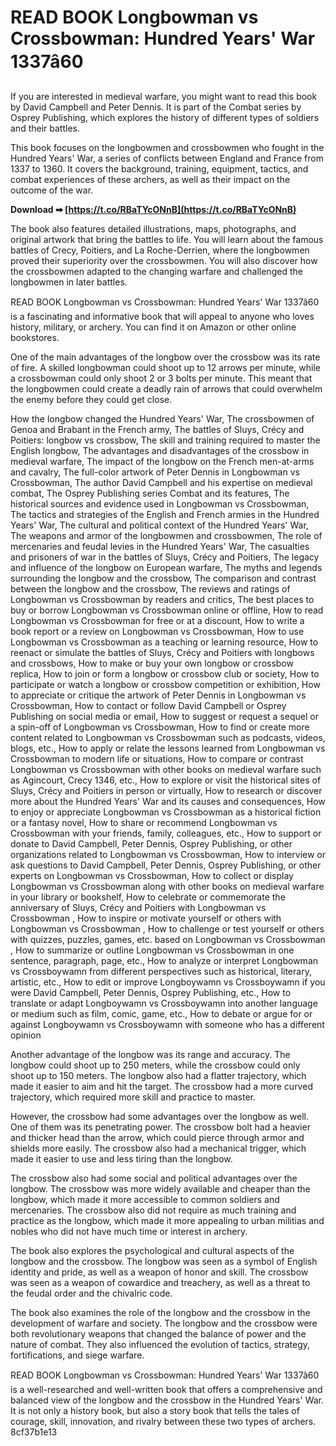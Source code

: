 # READ BOOK Longbowman vs Crossbowman: Hundred Years' War 1337â60
 
If you are interested in medieval warfare, you might want to read this book by David Campbell and Peter Dennis. It is part of the Combat series by Osprey Publishing, which explores the history of different types of soldiers and their battles.
 
This book focuses on the longbowmen and crossbowmen who fought in the Hundred Years' War, a series of conflicts between England and France from 1337 to 1360. It covers the background, training, equipment, tactics, and combat experiences of these archers, as well as their impact on the outcome of the war.
 
**Download ➡ [https://t.co/RBaTYcONnB](https://t.co/RBaTYcONnB)**


 
The book also features detailed illustrations, maps, photographs, and original artwork that bring the battles to life. You will learn about the famous battles of Crecy, Poitiers, and La Roche-Derrien, where the longbowmen proved their superiority over the crossbowmen. You will also discover how the crossbowmen adapted to the changing warfare and challenged the longbowmen in later battles.
 
READ BOOK Longbowman vs Crossbowman: Hundred Years' War 1337â60 is a fascinating and informative book that will appeal to anyone who loves history, military, or archery. You can find it on Amazon or other online bookstores.
  
One of the main advantages of the longbow over the crossbow was its rate of fire. A skilled longbowman could shoot up to 12 arrows per minute, while a crossbowman could only shoot 2 or 3 bolts per minute. This meant that the longbowmen could create a deadly rain of arrows that could overwhelm the enemy before they could get close.
 
How the longbow changed the Hundred Years' War,  The crossbowmen of Genoa and Brabant in the French army,  The battles of Sluys, Crécy and Poitiers: longbow vs crossbow,  The skill and training required to master the English longbow,  The advantages and disadvantages of the crossbow in medieval warfare,  The impact of the longbow on the French men-at-arms and cavalry,  The full-color artwork of Peter Dennis in Longbowman vs Crossbowman,  The author David Campbell and his expertise on medieval combat,  The Osprey Publishing series Combat and its features,  The historical sources and evidence used in Longbowman vs Crossbowman,  The tactics and strategies of the English and French armies in the Hundred Years' War,  The cultural and political context of the Hundred Years' War,  The weapons and armor of the longbowmen and crossbowmen,  The role of mercenaries and feudal levies in the Hundred Years' War,  The casualties and prisoners of war in the battles of Sluys, Crécy and Poitiers,  The legacy and influence of the longbow on European warfare,  The myths and legends surrounding the longbow and the crossbow,  The comparison and contrast between the longbow and the crossbow,  The reviews and ratings of Longbowman vs Crossbowman by readers and critics,  The best places to buy or borrow Longbowman vs Crossbowman online or offline,  How to read Longbowman vs Crossbowman for free or at a discount,  How to write a book report or a review on Longbowman vs Crossbowman,  How to use Longbowman vs Crossbowman as a teaching or learning resource,  How to reenact or simulate the battles of Sluys, Crécy and Poitiers with longbows and crossbows,  How to make or buy your own longbow or crossbow replica,  How to join or form a longbow or crossbow club or society,  How to participate or watch a longbow or crossbow competition or exhibition,  How to appreciate or critique the artwork of Peter Dennis in Longbowman vs Crossbowman,  How to contact or follow David Campbell or Osprey Publishing on social media or email,  How to suggest or request a sequel or a spin-off of Longbowman vs Crossbowman,  How to find or create more content related to Longbowman vs Crossbowman such as podcasts, videos, blogs, etc.,  How to apply or relate the lessons learned from Longbowman vs Crossbowman to modern life or situations,  How to compare or contrast Longbowman vs Crossbowman with other books on medieval warfare such as Agincourt, Crecy 1346, etc.,  How to explore or visit the historical sites of Sluys, Crécy and Poitiers in person or virtually,  How to research or discover more about the Hundred Years' War and its causes and consequences,  How to enjoy or appreciate Longbowman vs Crossbowman as a historical fiction or a fantasy novel,  How to share or recommend Longbowman vs Crossbowman with your friends, family, colleagues, etc.,  How to support or donate to David Campbell, Peter Dennis, Osprey Publishing, or other organizations related to Longbowman vs Crossbowman,  How to interview or ask questions to David Campbell, Peter Dennis, Osprey Publishing, or other experts on Longbowman vs Crossbowman,  How to collect or display Longbowman vs Crossbowman along with other books on medieval warfare in your library or bookshelf,  How to celebrate or commemorate the anniversary of Sluys, Crécy and Poitiers with Longbowman vs Crossbowman ,  How to inspire or motivate yourself or others with Longbowman vs Crossbowman ,  How to challenge or test yourself or others with quizzes, puzzles, games, etc. based on Longbowman vs Crossbowman ,  How to summarize or outline Longbowman vs Crossbowman in one sentence, paragraph, page, etc.,  How to analyze or interpret Longbowman vs Crossboywamn from different perspectives such as historical, literary, artistic, etc.,  How to edit or improve Longboywamn vs Crossboywamn if you were David Campbell, Peter Dennis, Osprey Publishing, etc.,  How to translate or adapt Longboywamn vs Crossboywamn into another language or medium such as film, comic, game, etc.,  How to debate or argue for or against Longboywamn vs Crossboywamn with someone who has a different opinion
 
Another advantage of the longbow was its range and accuracy. The longbow could shoot up to 250 meters, while the crossbow could only shoot up to 150 meters. The longbow also had a flatter trajectory, which made it easier to aim and hit the target. The crossbow had a more curved trajectory, which required more skill and practice to master.
 
However, the crossbow had some advantages over the longbow as well. One of them was its penetrating power. The crossbow bolt had a heavier and thicker head than the arrow, which could pierce through armor and shields more easily. The crossbow also had a mechanical trigger, which made it easier to use and less tiring than the longbow.
 
The crossbow also had some social and political advantages over the longbow. The crossbow was more widely available and cheaper than the longbow, which made it more accessible to common soldiers and mercenaries. The crossbow also did not require as much training and practice as the longbow, which made it more appealing to urban militias and nobles who did not have much time or interest in archery.
  
The book also explores the psychological and cultural aspects of the longbow and the crossbow. The longbow was seen as a symbol of English identity and pride, as well as a weapon of honor and skill. The crossbow was seen as a weapon of cowardice and treachery, as well as a threat to the feudal order and the chivalric code.
 
The book also examines the role of the longbow and the crossbow in the development of warfare and society. The longbow and the crossbow were both revolutionary weapons that changed the balance of power and the nature of combat. They also influenced the evolution of tactics, strategy, fortifications, and siege warfare.
 
READ BOOK Longbowman vs Crossbowman: Hundred Years' War 1337â60 is a well-researched and well-written book that offers a comprehensive and balanced view of the longbow and the crossbow in the Hundred Years' War. It is not only a history book, but also a story book that tells the tales of courage, skill, innovation, and rivalry between these two types of archers.
 8cf37b1e13
 
